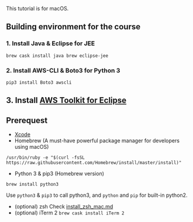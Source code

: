 This tutorial is for macOS.

## Building environment for the course

### 1. Install Java & Eclipse for JEE
`brew cask install java brew eclipse-jee`
### 2. Install AWS-CLI & Boto3 for Python 3
`pip3 install Boto3 awscli`

## 3. Install [AWS Toolkit for Eclipse](https://docs.aws.amazon.com/toolkit-for-eclipse/v1/user-guide/getting-started.html)

## Prerequest
* [Xcode](https://itunes.apple.com/us/app/xcode/id497799835?mt=12)
* Homebrew (A must-have powerful package manager for developers using macOS)
```
/usr/bin/ruby -e "$(curl -fsSL https://raw.githubusercontent.com/Homebrew/install/master/install)"
```
* Python 3 & pip3 (Homebrew version)
```
brew install python3
```
Use `python3` & `pip3` to call python3, and `python` and `pip` for built-in python2.
* (optional) zsh
Check [install_zsh_mac.md](../install_zsh_mac.md)
* (optional) iTerm 2
`brew cask install iTerm 2`